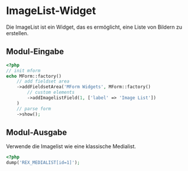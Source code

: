 # ImageList-Widget

Die ImageList ist ein Widget, das es ermöglicht, eine Liste von Bildern zu erstellen.

## Modul-Eingabe

```php
<?php
// init mform
echo MForm::factory()
    // add fieldset area
    ->addFieldsetArea('MForm Widgets', MForm::factory()
        // custom elements
        ->addImagelistField(1, ['label' => 'Image List'])
    )
    // parse form
    ->show();
```

## Modul-Ausgabe

Verwende die Imagelist wie eine klassische Medialist.

```php
<?php
dump('REX_MEDIALIST[id=1]');
```
